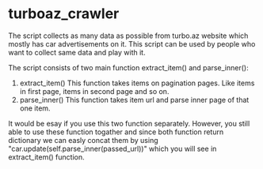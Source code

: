 # turboaz_crawler

The script collects as many data as possible from turbo.az website which mostly has car advertisements on it. 
This script can be used by people who want to collect same data and play with it. 

The script consists of two main function extract_item() and parse_inner():
1. extract_item()
This function takes items on pagination pages. Like items in first page, items in second page and so on. 
1. parse_inner()
This function takes item url and parse inner page of that one item. 


It would be esay if you use this two function separately. However, you still able to use these function togather and since both function return dictionary we can easly concat them by using  "car.update(self.parse_inner(passed_url))" which you will see in 
extract_item() function. 
